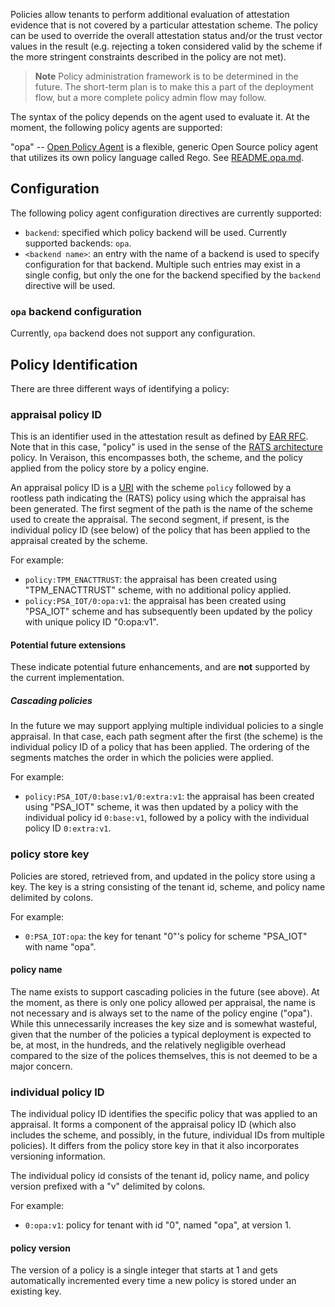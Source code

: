 Policies allow tenants to perform additional evaluation of attestation
evidence that is not covered by a particular attestation scheme. The policy can
be used to override the overall attestation status and/or the trust vector
values in the result (e.g. rejecting a token considered valid by the scheme if
the more stringent constraints described in the policy are not met).

> **Note**
> Policy administration framework is to be determined in the future. The
> short-term plan is to make this a part of the deployment flow, but a more
> complete policy admin flow may follow.

The syntax of the policy depends on the agent used to evaluate it. At the
moment, the following policy agents are supported:

"opa" -- [Open Policy Agent](https://www.openpolicyagent.org/) is a flexible,
generic Open Source policy agent that utilizes its own policy language called
Rego. See [README.opa.md](README.opa.md).


## Configuration

The following policy agent configuration directives are currently supported:

- `backend`: specified which policy backend will be used. Currently supported
  backends: `opa`.
- `<backend name>`: an entry with the name of a backend is used to specify
  configuration for that backend. Multiple such entries may exist in a single
  config, but only the one for the backend specified by the `backend` directive
  will be used.

### `opa` backend configuration

Currently, `opa` backend does not support any configuration.

## Policy Identification

There are three different ways of identifying a policy:

### appraisal policy ID

This is an identifier used in the attestation result as defined by [EAR
RFC](https://www.rfc-editor.org/rfc/internet-drafts/draft-fv-rats-ear-00.html#name-ear-appraisal-claims).
Note that in this case, "policy" is used in the sense of the [RATS
architecture](https://datatracker.ietf.org/doc/html/draft-ietf-rats-architecture-05)
policy. In Veraison, this encompasses both, the scheme, and the policy applied
from the policy store by a policy engine.

An appraisal policy ID is a [URI](https://www.rfc-editor.org/rfc/rfc3986) with
the scheme `policy` followed by a rootless path indicating the (RATS) policy
using which the appraisal has been generated. The first segment of the path is
the name of the scheme used to create the appraisal. The second segment, if
present, is the individual policy ID (see below) of the policy that has been
applied to the appraisal created by the scheme.

For example:

- `policy:TPM_ENACTTRUST`: the appraisal has been created using "TPM_ENACTTRUST" scheme, with
  no additional policy applied.
- `policy:PSA_IOT/0:opa:v1`: the appraisal has been created using "PSA_IOT"
  scheme and has subsequently been updated by the policy with unique policy ID
  "0:opa:v1".

#### Potential future extensions

These indicate potential future enhancements, and are **not** supported by the
current implementation.

##### Cascading policies

In the future we may support applying multiple individual policies to a single
appraisal. In that case, each path segment after the first (the scheme) is the
individual policy ID of a policy that has been applied. The ordering of the
segments matches the order in which the policies were applied.

For example:

- `policy:PSA_IOT/0:base:v1/0:extra:v1`: the appraisal has been created using
  "PSA_IOT" scheme, it was then updated by a policy with the individual policy
  id `0:base:v1`, followed by a policy with the individual policy ID
  `0:extra:v1`.

### policy store key

Policies are stored, retrieved from, and updated in the policy store using a key.
The key is a string consisting of the tenant id, scheme, and policy name
delimited by colons.

For example:

- `0:PSA_IOT:opa`: the key for tenant "0"'s policy for scheme "PSA_IOT" with
  name "opa".

#### policy name

The name exists to support cascading policies in the future (see above). At the
moment, as there is only one policy allowed per appraisal, the name is not
necessary and is always set to the name of the policy engine ("opa"). While
this unnecessarily increases the key size and is somewhat wasteful, given that
the number of the policies a typical deployment is expected to be, at most, in
the hundreds, and the relatively negligible overhead compared to the size of the
polices themselves, this is not deemed to be a major concern.

### individual policy ID

The individual policy ID identifies the specific policy that was applied to an
appraisal. It forms a component of the appraisal policy ID (which also includes
the scheme, and possibly, in the future, individual IDs from multiple
policies). It differs from the policy store key in that it also incorporates
versioning information.

The individual policy id consists of the tenant id, policy name, and policy
version prefixed with a "v" delimited by colons.

For example:

- `0:opa:v1`: policy for tenant with id "0", named "opa", at version 1.

#### policy version

The version of a policy is a single integer that starts at 1 and gets
automatically incremented every time a new policy is stored under an existing
key.
